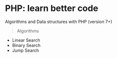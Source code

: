 # PHP: learn better code

Algorithms and Data structures with PHP (version 7+)

> Algorithms

* Linear Search
* Binary Search
* Jump Search